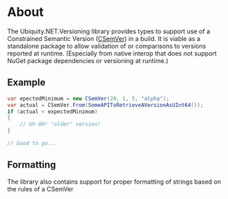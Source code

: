 # About
The Ubiquity.NET.Versioning library provides types to support use of a Constrained Semantic
Version ([CSemVer](https://csemver.org/)) in a build. It is viable as a standalone package to allow
validation of or comparisons to versions reported at runtime. (Especially from native interop that
does not support NuGet package dependencies or versioning at runtime.)

## Example
``` C#
var epectedMinimum = new CSemVer(20, 1, 5, "alpha");
var actual = CSemVer.From(SomeAPIToRetrieveAVersionAsUInt64());
if (actual < expectedMinimum)
{
    // Uh-OH! "older" version!
}

// Good to go...

```

## Formatting
The library also contains support for proper formatting of strings based on the rules
of a CSemVer
